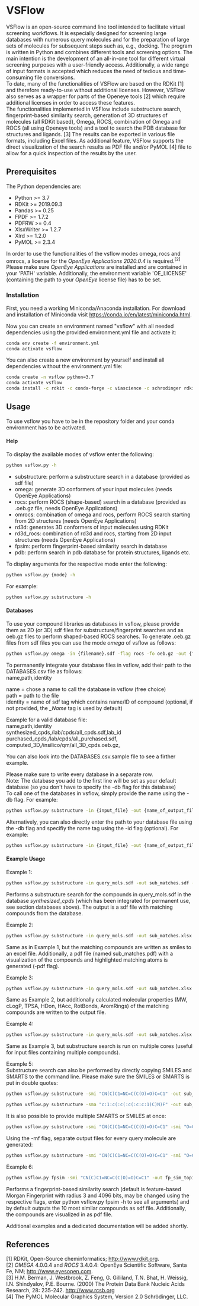 # VSFlow 

VSFlow is an open-source command line tool intended to facilitate virtual screening workflows. 
It is especially designed for screening large databases with numerous query molecules and for 
the preparation of large sets of molecules for subsequent steps such as, e.g., docking. The
program is written in Python and combines different tools and screening options. The main 
intention is the development of an all-in-one tool for different virtual screening purposes 
with a user-friendly access. Additionally, a wide range of input formats is accepted which 
reduces the need of tedious and time-consuming file conversions.  
To date, many of the functionalities of VSFlow are based on the RDKit [1] and therefore 
ready-to-use without additional licenses. However, VSFlow also serves as a wrapper for 
parts of the Openeye tools [2] which require additional licenses in order
to access these features.  
The functionalities implemented in VSFlow include substructure search, fingerprint-based 
similarity search, generation of 3D structures of molecules (all RDKit based), Omega, ROCS, 
combination of Omega and ROCS (all using Openeye tools) and a tool to search the PDB database 
for structures and ligands. [3] The results can be exported in various file formats, including Excel files.
As additional feature, VSFlow supports the direct visualization of the search results as PDF file
and/or PyMOL [4] file to allow for a quick inspection of the results by the user. 

## Prerequisites

The Python dependencies are:
* Python >= 3.7
* RDKit >= 2019.09.3
* Pandas >= 0.25
* FPDF >= 1.7.2
* PDFRW >= 0.4
* XlsxWriter >= 1.2.7
* Xlrd >= 1.2.0
* PyMOL >= 2.3.4

In order to use the functionalities of the vsflow modes omega, rocs and omrocs,
a license for the *OpenEye Applications 2020.0.4* is required.<sup>[2]</sup>
Please make sure *OpenEye Applications* are installed and are contained in your 'PATH'
variable. Additionally, the environment variable 'OE_LICENSE' (containing the path to
your *OpenEye* license file) has to be set.

### Installation

First, you need a working Miniconda/Anaconda installation. For download and installation
of Miniconda visit https://conda.io/en/latest/miniconda.html.

Now you can create an environment named "vsflow" with all needed dependencies using
the provided environment.yml file and activate it:
```bash
conda env create -f environment.yml
conda activate vsflow
```

You can also create a new environment by yourself and install all dependencies without the
environment.yml file:
```bash
conda create -n vsflow python=3.7
conda activate vsflow
conda install -c rdkit -c conda-forge -c viascience -c schrodinger rdkit pandas xlrd xlsxwriter pdfrw fpdf pymol 
```

## Usage
To use vsflow you have to be in the repository folder and your conda environment has to be activated.
#### Help
To display the available modes of vsflow enter the following:
```bash
python vsflow.py -h
```
* substructure: perform a substructure search in a database (provided as sdf file)
* omega: generate 3D conformers of your input molecules (needs OpenEye Applications)
* rocs: perform ROCS (shape-based) search in a database (provided as .oeb.gz file, needs OpenEye Applications)
* omrocs: combination of omega and rocs, perform ROCS search starting from 2D structures (needs OpenEye Applications)
* rd3d: generates 3D conformers of input molecules using RDKit 
* rd3d_rocs: combination of rd3d and rocs, starting from 2D input structures (needs OpenEye Applications)
* fpsim: perform fingerprint-based similarity search in database 
* pdb: perform search in pdb database for protein structures, ligands etc.

To display arguments for the respective mode enter the following:
```bash
python vsflow.py {mode} -h
```
For example:
```bash
python vsflow.py substructure -h
```

#### Databases
To use your compound libraries as databases in vsflow, please provide them as 2D (or 3D) sdf files
for substructure/fingerprint searches and as oeb.gz files to perform shaped-based 
ROCS searches. To generate .oeb.gz files from sdf files you can use the mode *omega* of 
vsflow as follows:
```bash
python vsflow.py omega -in {filename}.sdf -flag rocs -fo oeb.gz -out {filename}
```
To permanently integrate your database files in vsflow, add their path to the DATABASES.csv file as follows:  
name,path,identity  

name = chose a name to call the database in vsflow (free choice)  
path = path to the file  
identity = name of sdf tag which contains name/ID of compound (optional, if not provided,
the *_Name* tag is used by default)  

Example for a valid database file:   
name,path,identity  
synthesized_cpds,/lab/cpds/all_cpds.sdf,lab_id  
purchased_cpds,/lab/cpds/all_purchased.sdf,  
computed_3D,/insilico/qm/all_3D_cpds.oeb.gz,  

You can also look into the DATABASES.csv.sample file to see a firther example.  

Please make sure to write every database in a separate row.  
Note: The database you add to the first line will be set as your default database (so you don't 
have to specify the -db flag for this database)  
To call one of the databases in vsflow, simply provide the name using the -db flag. For example:
```bash
python vsflow.py substructure -in {input_file} -out {name_of_output_file} -db synthesized_cpds
```
Alternatively, you can also directly enter the path to your database file using the -db flag
and specifiy the name tag using the -id flag (optional). For example:
```bash
python vsflow.py substructure -in {input_file} -out {name_of_output_file} -db /lab/cpds/all_cpds.sdf -id lab_id
```

#### Example Usage

Example 1:
```bash
python vsflow.py substructure -in query_mols.sdf -out sub_matches.sdf -db synthesized_cpds
```
Performs a substructure search for the compounds in query_mols.sdf in the database 
*synthesized_cpds* (which has been integrated for permanent use, see section databases above). 
The output is a sdf file with matching compounds from the database.

Example 2:
```bash
python vsflow.py substructure -in query_mols.sdf -out sub_matches.xlsx -db synthesized_cpds -pdf
```
Same as in Example 1, but the matching compounds are written as smiles to an excel file.
Additionally, a pdf file (named sub_matches.pdf) with a visualization of the compounds 
and highlighted matching atoms is generated (-pdf flag).  

Example 3:
```bash
python vsflow.py substructure -in query_mols.sdf -out sub_matches.xlsx -db synthesized_cpds -pdf -props
```
Same as Example 2, but additionally calculated molecular properties (MW, cLogP, TPSA,
HDon, HAcc, RotBonds, AromRings) of the matching compounds are written to the output file.

Example 4:
```bash
python vsflow.py substructure -in query_mols.sdf -out sub_matches.xlsx -db synthesized_cpds -pdf -props -np 12
```
Same as Example 3, but substructure search is run on multiple cores (useful for input files 
containing multiple compounds).

Example 5:  
Substructure search can also be performed by directly copying SMILES and SMARTS to the command line. 
Please make sure the SMILES or SMARTS is put in double quotes:
```bash
python vsflow.py substructure -smi "CN(C)C1=NC=C(C(O)=O)C=C1" -out sub_matches.sdf -db synthesized_cpds
```
```bash
python vsflow.py substructure -sma "c:1:c(:c(:c(:c:c:1)C)N)F" -out sub_matches.sdf -db synthesized_cpds
```
It is also possible to provide multiple SMARTS or SMILES at once:
```bash
python vsflow.py substructure -smi "CN(C)C1=NC=C(C(O)=O)C=C1" -smi "O=C(O)C1=CC=CC=C1" -smi "O=C(O)C1=CC=C(O)C=C1" -out sub_matches.sdf -db synthesized_cpds
```
Using the -mf flag, separate output files for every query molecule are generated:
```bash
python vsflow.py substructure -smi "CN(C)C1=NC=C(C(O)=O)C=C1" -smi "O=C(O)C1=CC=CC=C1" -smi "O=C(O)C1=CC=C(O)C=C1" -out sub_matches.sdf -db synthesized_cpds -mf
```
Example 6:
```bash
python vsflow.py fpsim -smi "CN(C)C1=NC=C(C(O)=O)C=C1" -out fp_sim_top10.sdf -db synthesized_cpds -pdf -props
```
Performs a fingerprint-based similarity search (default is feature-based Morgan Fingerprint with
radius 3 and 4096 bits, may be changed using the respective flags, enter python vsflow.py fpsim -h
to see all arguments) and by default outputs the 10 most similar compounds as sdf file. Additionally,
the compounds are visualized in as pdf file.

Additional examples and a dedicated documentation will be added shortly.

## References

[1] RDKit, Open-Source cheminformatics; http://www.rdkit.org.  
[2] *OMEGA* 4.0.0.4 and *ROCS* 3.4.0.4: OpenEye Scientific Software, Santa Fe, NM; http://www.eyesopen.com.  
[3] H.M. Berman, J. Westbrook, Z. Feng, G. Gilliland, T.N. Bhat, H. Weissig, I.N. Shindyalov, P.E. Bourne.
(2000) The Protein Data Bank Nucleic Acids Research, 28: 235-242. http://www.rcsb.org  
[4] The PyMOL Molecular Graphics System, Version 2.0 Schrödinger, LLC.